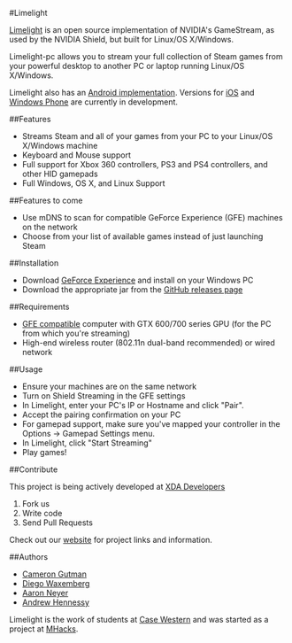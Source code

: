 #Limelight

[Limelight](https://github.com/limelight-stream) is an open source implementation of NVIDIA's GameStream, as used by the NVIDIA Shield, but built for Linux/OS X/Windows.

Limelight-pc allows you to stream your full collection of Steam games from your powerful desktop to another PC or laptop running Linux/OS X/Windows.

Limelight also has an [Android implementation](https://github.com/limelight-stream/limelight-android). Versions for [iOS](https://github.com/limelight-stream/limelight-ios) and [Windows Phone](https://github.com/limelight-stream/limelight-wp) are currently in development.

##Features

* Streams Steam and all of your games from your PC to your Linux/OS X/Windows machine
* Keyboard and Mouse support
* Full support for Xbox 360 controllers, PS3 and PS4 controllers, and other HID gamepads
* Full Windows, OS X, and Linux Support

##Features to come

* Use mDNS to scan for compatible GeForce Experience (GFE) machines on the network
* Choose from your list of available games instead of just launching Steam

##Installation

* Download [GeForce Experience](http://www.geforce.com/geforce-experience) and install on your Windows PC
* Download the appropriate jar from the [GitHub releases page](https://github.com/limelight-stream/limelight-pc/releases)

##Requirements

* [GFE compatible](http://shield.nvidia.com/play-pc-games/) computer with GTX 600/700 series GPU (for the PC from which you're streaming)
* High-end wireless router (802.11n dual-band recommended) or wired network

##Usage

* Ensure your machines are on the same network
* Turn on Shield Streaming in the GFE settings
* In Limelight, enter your PC's IP or Hostname and click "Pair".
* Accept the pairing confirmation on your PC
* For gamepad support, make sure you've mapped your controller in the Options -> Gamepad Settings menu.
* In Limelight, click "Start Streaming"
* Play games!

##Contribute

This project is being actively developed at [XDA Developers](http://forum.xda-developers.com/showthread.php?t=2505510)

1. Fork us
2. Write code
3. Send Pull Requests

Check out our [website](http://limelight-stream.com) for project links and information.

##Authors

* [Cameron Gutman](https://github.com/cgutman)  
* [Diego Waxemberg](https://github.com/dwaxemberg)  
* [Aaron Neyer](https://github.com/Aaronneyer)  
* [Andrew Hennessy](https://github.com/yetanothername)

Limelight is the work of students at [Case Western](http://case.edu) and was
started as a project at [MHacks](http://mhacks.org).

